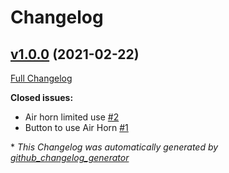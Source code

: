 # Changelog

## [v1.0.0](https://github.com/real-coco-labs/pz-airhorn/tree/v1.0.0) (2021-02-22)

[Full Changelog](https://github.com/real-coco-labs/pz-airhorn/compare/5399a76517673056f15938b90491f39b6c867808...v1.0.0)

**Closed issues:**

- Air horn limited use [\#2](https://github.com/real-coco-labs/pz-airhorn/issues/2)
- Button to use Air Horn [\#1](https://github.com/real-coco-labs/pz-airhorn/issues/1)



\* *This Changelog was automatically generated by [github_changelog_generator](https://github.com/github-changelog-generator/github-changelog-generator)*
